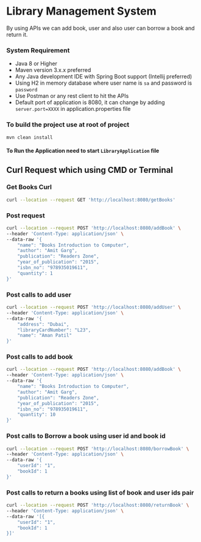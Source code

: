 # Library Management System
By using APIs we can add book, user and also user can borrow a book and return it.

### System Requirement 
- Java 8 or Higher
- Maven version 3.x.x preferred
- Any Java development IDE with Spring Boot support (Intellij preferred)
- Using H2 in memory database where user name is ```sa``` and password is ```password```
- Use Postman or any rest client to hit the APIs
- Default port of application is 8080, it can change by adding ```server.port=XXXX``` in application.properties file

### To build the project use at root of project
    mvn clean install
#### To Run the Application need to start ```LibraryApplication``` file 

## Curl Request which using CMD or Terminal

### Get Books Curl
```bash
curl --location --request GET 'http://localhost:8080/getBooks'
```

### Post request 
```bash
curl --location --request POST 'http://localhost:8080/addBook' \
--header 'Content-Type: application/json' \
--data-raw '{
    "name": "Books Introduction to Computer",
    "author": "Amit Garg",
    "publication": "Readers Zone",
    "year_of_publication": "2015",
    "isbn_no": "978935019611",
    "quantity": 1
}'
```
### Post calls to add user 
```bash
curl --location --request POST 'http://localhost:8080/addUser' \
--header 'Content-Type: application/json' \
--data-raw '{
    "address": "Dubai",
    "libraryCardNumber": "L23",
    "name": "Aman Patil"
}'
```

### Post calls to add book

```bash
curl --location --request POST 'http://localhost:8080/addBook' \
--header 'Content-Type: application/json' \
--data-raw '{
    "name": "Books Introduction to Computer",
    "author": "Amit Garg",
    "publication": "Readers Zone",
    "year_of_publication": "2015",
    "isbn_no": "978935019611",
    "quantity": 10
}'
```

### Post calls to Borrow a book using user id and book id
```bash
curl --location --request POST 'http://localhost:8080/borrowBook' \
--header 'Content-Type: application/json' \
--data-raw '{
    "userId": "1",
    "bookId": 1
}'
```

### Post calls to return a books using list of book and user ids pair

```bash
curl --location --request POST 'http://localhost:8080/returnBook' \
--header 'Content-Type: application/json' \
--data-raw '[{
    "userId": "1",
    "bookId": 1
}]'
```